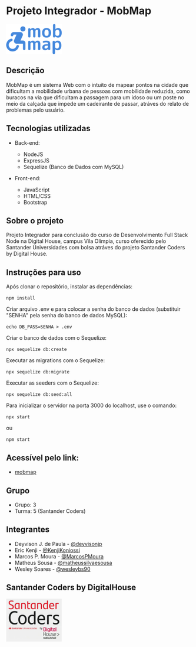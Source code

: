 # Projeto Integrador - MobMap

<img src="/public/images/wesley_logo_novo_azul.png" width="30%">

## Descrição

MobMap é um sistema Web com o intuito de mapear pontos na cidade que dificultam a mobilidade urbana de pessoas com mobilidade reduzida, como buracos na via que dificultam a passagem para um idoso ou um poste no meio da calçada que impede um cadeirante de passar, atráves do relato de problemas pelo usuário. 

## Tecnologias utilizadas

- Back-end:
	- NodeJS
	- ExpressJS
	- Sequelize (Banco de Dados com MySQL)

- Front-end:
	- JavaScript
	- HTML/CSS
	- Bootstrap

## Sobre o projeto

Projeto Integrador para conclusão do curso de Desenvolvimento Full Stack Node na Digital House, campus Vila Olímpia, curso oferecido pelo Santander Universidades com bolsa atráves do projeto Santander Coders by Digital House.

## Instruções para uso

Após clonar o repositório, instalar as dependências:
```
npm install
```

Criar arquivo .env e para colocar a senha do banco de dados (substituir "SENHA" pela senha do banco de dados MySQL):
```
echo DB_PASS=SENHA > .env
```

Criar o banco de dados com o Sequelize:
```
npx sequelize db:create
```

Executar as migrations com o Sequelize:
```
npx sequelize db:migrate
```

Executar as seeders com o Sequelize:
```
npx sequelize db:seed:all
```

Para inicializar o servidor na porta 3000 do localhost, use o comando:
```
npx start
```
ou
```
npm start
```

## Acessível pelo link:
- [mobmap](https://mobmapproducao.herokuapp.com/)


## Grupo

- Grupo: 3
- Turma: 5 (Santander Coders)

## Integrantes

- Deyvison J. de Paula - [@deyvisonjp](https://github.com/deyvisonjp)
- Eric Kenji - [@KenjiKoniossi](https://github.com/KenjiKoniossi)
- Marcos P. Moura - [@MarcosPMoura](https://github.com/MarcosPMoura)
- Matheus Sousa - [@matheussilvaesousa](https://github.com/matheussilvaesousa)
- Wesley Soares - [@wesleybs90](https://github.com/wesleybs90)

## Santander Coders by DigitalHouse

<img src="/public/images/logo_dh_grande.PNG" width="30%">
